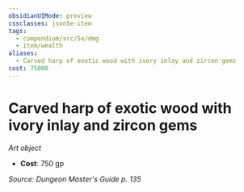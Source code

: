 ```yaml
---
obsidianUIMode: preview
cssclasses: json5e-item
tags:
  - compendium/src/5e/dmg
  - item/wealth
aliases:
  - Carved harp of exotic wood with ivory inlay and zircon gems
cost: 75000
---
```

# Carved harp of exotic wood with ivory inlay and zircon gems
*Art object*  

- **Cost**: 750 gp

*Source: Dungeon Master's Guide p. 135*
